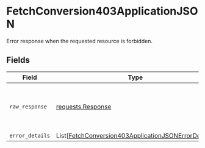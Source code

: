 # FetchConversion403ApplicationJSON

Error response when the requested resource is forbidden.


## Fields

| Field                                                                                                                       | Type                                                                                                                        | Required                                                                                                                    | Description                                                                                                                 |
| --------------------------------------------------------------------------------------------------------------------------- | --------------------------------------------------------------------------------------------------------------------------- | --------------------------------------------------------------------------------------------------------------------------- | --------------------------------------------------------------------------------------------------------------------------- |
| `raw_response`                                                                                                              | [requests.Response](https://requests.readthedocs.io/en/latest/api/#requests.Response)                                       | :heavy_minus_sign:                                                                                                          | Raw HTTP response; suitable for custom response parsing                                                                     |
| `error_details`                                                                                                             | List[[FetchConversion403ApplicationJSONErrorDetails](../../models/errors/fetchconversion403applicationjsonerrordetails.md)] | :heavy_minus_sign:                                                                                                          | N/A                                                                                                                         |